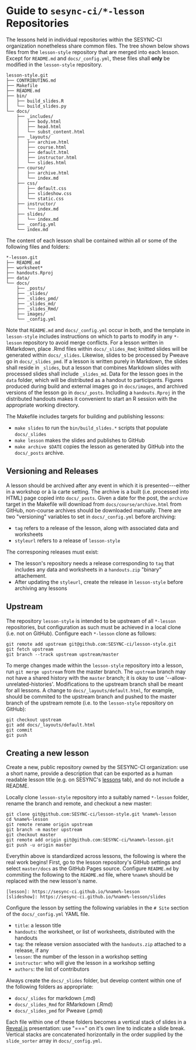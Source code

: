 # Guide to `sesync-ci/*-lesson` Repositories

The lessons held in individual repositories within the SESYNC-CI organization nonetheless share common files. The tree shown below shows files from the `lesson-style` repository that are merged into each lesson. Except for `README.md` and `docs/_config.yml`, these files shall **only** be modified in the `lesson-style` repository.

```
lesson-style.git
├── CONTRIBUTING.md
├── Makefile
├── README.md
├── bin/
│   ├── build_slides.R
│   └── build_slides.py
└── docs/
    ├── _includes/
    │   ├── body.html
    │   ├── head.html
    │   └── subst_content.html
    ├── _layouts/
    │   ├── archive.html
    │   ├── course.html
    │   ├── default.html
    │   ├── instructor.html
    │   └── slides.html
    ├── course/
    │   ├── archive.html
    │   └── index.md
    ├── css/
    │   ├── default.css
    │   ├── slideshow.css
    │   └── static.css
    ├── instructor/
    │   └── index.md
    ├── slides/
    │   └── index.md
    ├── _config.yml
    └── index.md
```

The content of each lesson shall be contained within all or some of the following files and folders:

```
*-lesson.git
├── README.md
├── worksheet*
├── handouts.Rproj
├── data/
└── docs/
    ├── _posts/
    ├── _slides/
    ├── _slides_pmd/
    ├── _slides_md/
    ├── _slides_Rmd/
    ├── images/
    └── _config.yml
```

Note that `README.md` and `docs/_config.yml` occur in both, and the template in `lesson-style` includes instructions on which to parts to modify in any `*-lesson` repository to avoid merge conflicts. For a lesson written in RMarkdown, place .Rmd files within `docs/_slides_Rmd`; knitted slides will be generated within `docs/_slides`. Likewise, slides to be processed by Pweave go in `docs/_slides_pmd`. If a lesson is written purely in Markdown, the slides shall reside in `_slides`, but a lesson that combines Markdown slides with processed slides shall include `_slides_md`. Data for the lesson goes in the `data` folder, which will be distributed as a handout to participants. Figures produced during build and external images go in `docs/images`, and archived versions of the lesson go in `docs/_posts`. Including a `handouts.Rproj` in the distributed handouts makes it convenient to start an R session with the appropriate working directory.

The Makefile includes targets for building and publishing lessons:
  - `make slides` to run the `bin/build_slides.*` scripts that populate `docs/_slides`
  - `make lesson` makes the slides and publishes to GitHub
  - `make archive $DATE` copies the lesson as generated by GitHub into the `docs/_posts` archive.

## Versioning and Releases

A lesson should be archived after any event in which it is presented---either in a workshop or à la carte setting. The archive is a built (i.e. processed into HTML) page copied into `docs/_posts`. Given a date for the post, the `archive` target in the Makefile will download from `docs/course/archive.html` from GitHub, non-course archives should be downloaded manually. There are two "versioning" variables to set in `docs/_config.yml` before archiving:

- `tag` refers to a release of the lesson, along with associated data and worksheets
- `styleurl` refers to a release of `lesson-style`

The corresponing releases must exist:
- The lesson's repository needs a release corresponding to `tag` that includes any data and worksheets in a `handouts.zip` "binary" attachement.
- After updating the `styleurl`, create the release in `lesson-style` before archiving any lessons

## Upstream

The repository `lesson-style` is intended to be upstream of all `*-lesson` repositories, but configuration as such must be achieved in a local clone (i.e. not on GitHub). Configure each `*-lesson` clone as follows:

```
git remote add upstream git@github.com:SESYNC-ci/lesson-style.git
git fetch upstream
git branch --track upstream upstream/master
```

To merge changes made within the `lesson-style` repository into a lesson, run `git merge upstream` from the master branch. The `upstream` branch may not have a shared history with the `master` branch; it is okay to use '--allow-unrelated-histories'.  Modifications to the upstream branch shall be meant for all lessons. A change to `docs/_layouts/default.html`, for example, should be commited to the upstream branch and pushed to the master branch of the upstream remote (i.e. to the `lesson-style` repository on GitHub):

```
git checkout upstream
git add docs/_layouts/default.html
git commit
git push
```

## Creating a **new** lesson

Create a new, public repository owned by the SESYNC-CI organization: use a short name, provide a description that can be exported as a human readable lesson title (e.g. on SESYNC's [lessons] tab), and do not include a README.

Locally clone `lesson-style` repository into a suitably named `*-lesson` folder, rename the branch and remote, and checkout a new master:

```
git clone git@github.com:SESYNC-ci/lesson-style.git %name%-lesson
cd %name%-lesson
git remote rename origin upstream
git branch -m master upstream
git checkout master
git remote add origin git@github.com:SESYNC-ci/%name%-lesson.git
git push -u origin master
```

Everythin above is standardized across lessons, the following is where the real work begins! First, go to the lesson repository's GitHub settings and select `master/docs` as the GitHub Pages source. Configure `README.md` by commiting the following to the `README.md` file, where `%name%` should be replaced with the new lesson's name.

```
[lesson]: https://sesync-ci.github.io/%name%-lesson
[slideshow]: https://sesync-ci.github.io/%name%-lesson/slides
```

Configure the lesson by setting the following variables in the `# Site` section of the `docs/_config.yml` YAML file.

- `title`: a lesson title
- `handouts`: the worksheet, or list of worksheets, distributed with the handouts
- `tag`: the release version associated with the `handouts.zip` attached to a release, if any
- `lesson`: the number of the lesson in a workshop setting
- `instructor`: who will give the lesson in a workshop setting
- `authors`: the list of contributors

Always create the `docs/_slides` folder, but develop content within one of the following folders as appropriate:

- `docs/_slides` for markdown (.md)
- `docs/_slides_Rmd` for RMarkdown (.Rmd)
- `docs/_slides_pmd` for Pweave (.pmd)

Each file within one of these folders becomes a vertical stack of slides in a [Reveal.js] presentation: use "===" on it's own line to indicate a slide break. Vertical stacks are concatenated horizontally in the order supplied by the `slide_sorter` array in `docs/_config.yml`.

[Reveal.js]: http://lab.hakim.se/reveal-js
[lessons]: http://www.sesync.org/for-you/cyberinfrastructure/training/%C3%A0-la-carte-lessons
